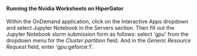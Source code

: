 #### Running the Nvidia Worksheets on HiperGator

Within the OnDemand application, click on the Interactive Apps dropdown and select Jupyter Notebook in the Servers section.  Then fill out the Jupyter Notebook slurm submission form as follows:  select 'gpu' from the dropdown menu for the *Cluster partition* field.  And in the *Generic Resource Request* field, enter 'gpu:geforce:1'.

